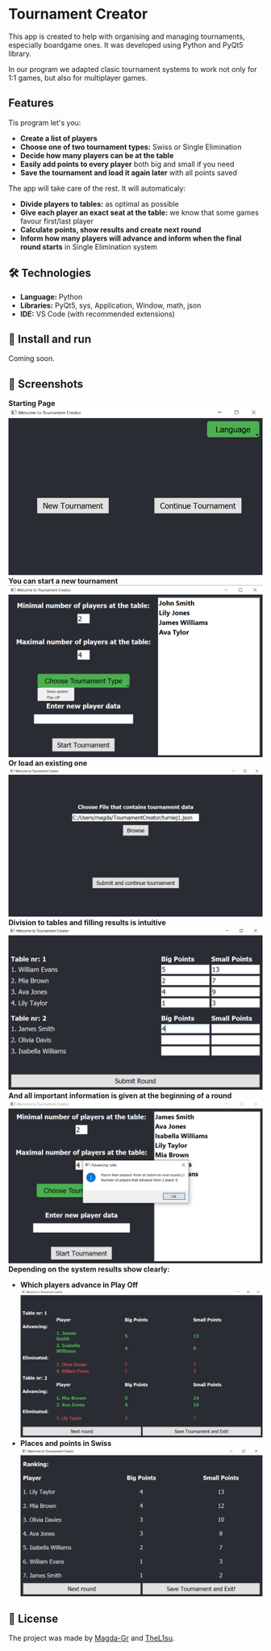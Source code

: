# Tournament Creator

This app is created to help with organising and managing tournaments, especially boardgame ones. It was developed using Python and PyQt5 library.

In our program we adapted clasic tournament systems to work not only for 1:1 games, but also for multiplayer games.

## Features

Tis program let's you:
- **Create a list of players**
- **Choose one of two tournament types:** Swiss or Single Elimination
- **Decide how many players can be at the table**
- **Easily add points to every player** both big and small if you need
- **Save the tournament and load it again later** with all points saved

The app will take care of the rest. It will automaticaly:
- **Divide players to tables:** as optimal as possible
- **Give each player an exact seat at the table:** we know that some games favour first/last player
- **Calculate points, show results and create next round**
- **Inform how many players will advance and inform when the final round starts** in Single Elimination system

## 🛠️ Technologies

- **Language:** Python
- **Libraries:** PyQt5, sys, Application, Window, math, json
- **IDE:** VS Code (with recommended extensions)

## 🚀 Install and run

Coming soon.

## 📸 Screenshots

**Starting Page**
![Start layout screenshot](screenshots/start_layout_en.png)
**You can start a new tournament**
![New tournament screenshot](screenshots/new_tournament.png)
**Or load an existing one**
![Continue tournament screenshot](screenshots/continue_tournament.png)
**Division to tables and filling results is intuitive**
![Tournament layout screenshot](screenshots/tournament_layout.png)
**And all important information is given at the beginning of a round**
![Advancing - play off screenshot](screenshots/advancing_play_off.png)
**Depending on the system results show clearly:**
- **Which players advance in Play Off**
![Play off result screenshot](screenshots/play_off_result.png)
- **Places and points in Swiss**
![Swiss result screenshot](screenshots/swiss_result.png)

## 📄 License

The project was made by [Magda-Gr](https://github.com/Magda-Gr) and [TheL1su](https://github.com/TheL1su).
